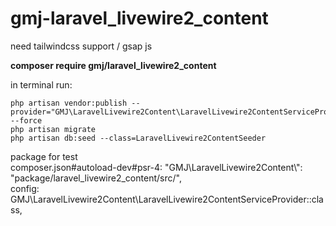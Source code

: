 # gmj-laravel_livewire2_content

need tailwindcss support / gsap js

**composer require gmj/laravel_livewire2_content**

in terminal run:

```
php artisan vendor:publish --provider="GMJ\LaravelLivewire2Content\LaravelLivewire2ContentServiceProvider" --force
php artisan migrate
php artisan db:seed --class=LaravelLivewire2ContentSeeder
```

package for test<br>
composer.json#autoload-dev#psr-4: "GMJ\\LaravelLivewire2Content\\": "package/laravel_livewire2_content/src/",<br>
config: GMJ\LaravelLivewire2Content\LaravelLivewire2ContentServiceProvider::class,
